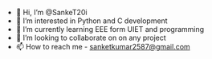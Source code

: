 - 👋 Hi, I’m @SankeT20i
- 👀 I’m interested in Python and C  development 
- 🌱 I’m currently learning EEE form UIET and programming 
- 💞️ I’m looking to collaborate on on any project  
- 📫 How to reach me - sanketkumar2587@gmail.com

<!---
SankeT20i/SankeT20i is a ✨ special ✨ repository because its `README.md` (this file) appears on your GitHub profile.
You can click the Preview link to take a look at your changes.
--->
